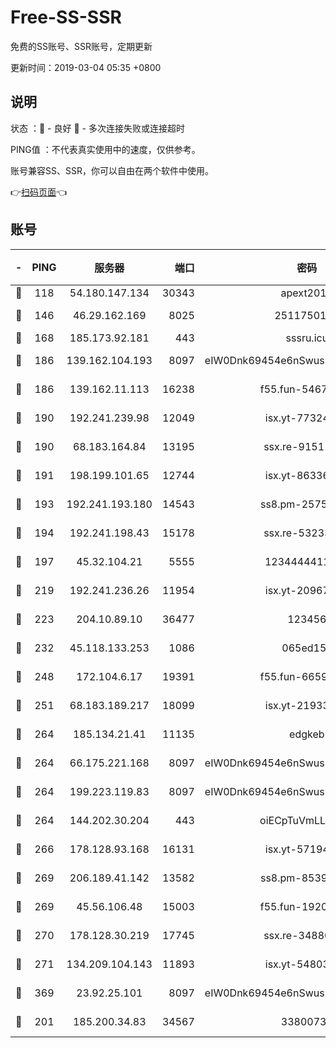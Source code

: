 # Free-SS-SSR

免费的SS账号、SSR账号，定期更新

更新时间：2019-03-04 05:35 +0800

## 说明

状态     ：🙂 - 良好 🙁 - 多次连接失败或连接超时

PING值   ：不代表真实使用中的速度，仅供参考。

账号兼容SS、SSR，你可以自由在两个软件中使用。

👉[扫码页面](https://liesauer.github.io/free-ss-ssr.github.io/)👈

## 账号

|-|PING|服务器|端口|密码|加密方式|区域|
|:----:|:----:|:-----:|-----:|:----:|:----:|:----:|
|🙂|118|54.180.147.134|30343|apext2019|chacha20|KR|
|🙂|146|46.29.162.169|8025|2511750146|aes-256-cfb|RU|
|🙂|168|185.173.92.181|443|sssru.icu|rc4-md5|RU|
|🙂|186|139.162.104.193|8097|eIW0Dnk69454e6nSwuspv9DmS201tQ0D|aes-256-cfb|JP|
|🙂|186|139.162.11.113|16238|f55.fun-54673492|aes-256-cfb|SG|
|🙂|190|192.241.239.98|12049|isx.yt-77324460|aes-256-cfb|US|
|🙂|190|68.183.164.84|13195|ssx.re-91511451|aes-256-cfb|US|
|🙂|191|198.199.101.65|12744|isx.yt-86336141|aes-256-cfb|US|
|🙂|193|192.241.193.180|14543|ss8.pm-25759164|aes-256-cfb|US|
|🙂|194|192.241.198.43|15178|ssx.re-53233906|aes-256-cfb|US|
|🙂|197|45.32.104.21|5555|1234444411111|aes-256-cfb|SG|
|🙂|219|192.241.236.26|11954|isx.yt-20967574|aes-256-cfb|US|
|🙂|223|204.10.89.10|36477|123456|aes-256-cfb|US|
|🙂|232|45.118.133.253|1086|065ed15a|aes-256-cfb|SG|
|🙂|248|172.104.6.17|19391|f55.fun-66594253|aes-256-cfb|US|
|🙂|251|68.183.189.217|18099|isx.yt-21933361|aes-256-cfb|SG|
|🙂|264|185.134.21.41|11135|edgkeb|aes-256-cfb|GB|
|🙂|264|66.175.221.168|8097|eIW0Dnk69454e6nSwuspv9DmS201tQ0D|aes-256-cfb|US|
|🙂|264|199.223.119.83|8097|eIW0Dnk69454e6nSwuspv9DmS201tQ0D|aes-256-cfb|US|
|🙂|264|144.202.30.204|443|oiECpTuVmLLxk4Ts|aes-256-cfb|US|
|🙂|266|178.128.93.168|16131|isx.yt-57194887|aes-256-cfb|SG|
|🙂|269|206.189.41.142|13582|ss8.pm-85391880|aes-256-cfb|SG|
|🙂|269|45.56.106.48|15003|f55.fun-19202286|aes-256-cfb|US|
|🙂|270|178.128.30.219|17745|ssx.re-34880503|aes-256-cfb|SG|
|🙂|271|134.209.104.143|11893|isx.yt-54803040|aes-256-cfb|SG|
|🙂|369|23.92.25.101|8097|eIW0Dnk69454e6nSwuspv9DmS201tQ0D|aes-256-cfb|US|
|🙂|201|185.200.34.83|34567|33800731|aes-256-cfb|US|
